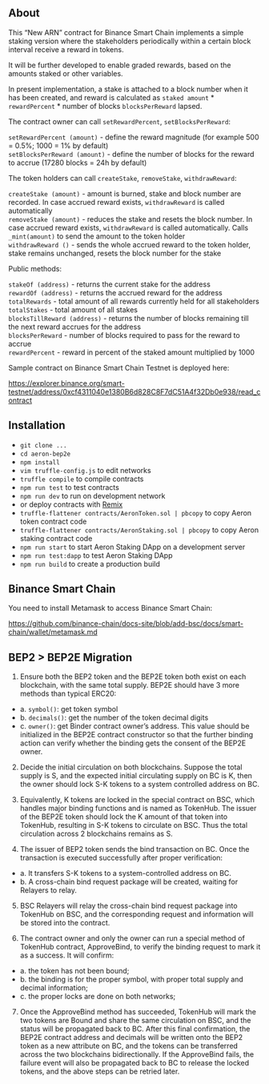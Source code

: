 ## About

This “New ARN” contract for Binance Smart Chain implements a simple staking version where the stakeholders periodically within a certain block interval receive a reward in tokens.

It will be further developed to enable graded rewards, based on the amounts staked or other variables.

In present implementation, a stake is attached to a block number when it has been created, and reward is calculated as `staked amount` * `rewardPercent` * number of blocks `blocksPerReward` lapsed.
    
    
The contract owner can call `setRewardPercent`, `setBlocksPerReward`:  
  
`setRewardPercent (amount)` - define the reward magnitude (for example 500 = 0.5%; 1000 = 1% by default)  
`setBlocksPerReward (amount)` - define the number of blocks for the reward to accrue (17280 blocks = 24h by default)  

The token holders can call `createStake`, `removeStake`, `withdrawReward`:  
  
`createStake (amount)` - amount is burned, stake and block number are recorded. In case accrued reward exists, `withdrawReward` is called automatically  
`removeStake (amount)` - reduces the stake and resets the block number. In case accrued reward exists, `withdrawReward` is called automatically. Calls `_mint(amount)` to send the amount to the token holder  
`withdrawReward ()` - sends the whole accrued reward to the token holder, stake remains unchanged, resets the block number for the stake  

Public methods:  
  
`stakeOf (address)` - returns the current stake for the address  
`rewardOf (address)` - returns the accrued reward for the address  
`totalRewards` - total amount of all rewards currently held for all stakeholders  
`totalStakes` - total amount of all stakes  
`blocksTillReward (address)` - returns the number of blocks remaining till the next reward accrues for the address  
`blocksPerReward` - number of blocks required to pass for the reward to accrue  
`rewardPercent` - reward in percent of the staked amount multiplied by 1000  

Sample contract on Binance Smart Chain Testnet is deployed here:  
  
https://explorer.binance.org/smart-testnet/address/0xcf4311040e1380B6d828C8F7dC51A4f32Db0e938/read_contract


## Installation

- `git clone ...`
- `cd aeron-bep2e`
- `npm install`
- `vim truffle-config.js` to edit networks
- `truffle compile` to compile contracts
- `npm run test` to test contracts
- `npm run dev` to run on development network
- or deploy contracts with [Remix](https://remix.ethereum.org/)
- `truffle-flattener contracts/AeronToken.sol | pbcopy` to copy Aeron token contract code
- `truffle-flattener contracts/AeronStaking.sol | pbcopy` to copy Aeron staking contract code
- `npm run start` to start Aeron Staking DApp on a development server
- `npm run test:dapp` to test Aeron Staking DApp
- `npm run build` to create a production build

## Binance Smart Chain

You need to install Metamask to access Binance Smart Chain:

https://github.com/binance-chain/docs-site/blob/add-bsc/docs/smart-chain/wallet/metamask.md


## BEP2 > BEP2E Migration

1. Ensure both the BEP2 token and the BEP2E token both exist on each blockchain, with
the same total supply. BEP2E should have 3 more methods than typical ERC20:
  - a. `symbol()`: get token symbol
  - b. `decimals()`: get the number of the token decimal digits
  - c. `owner()`: get Binder contract owner’s address. This value should be initialized in
  the BEP2E contract constructor so that the further binding action can verify
  whether the binding gets the consent of the BEP2E owner.

2. Decide the initial circulation on both blockchains. Suppose the total supply is S, and the
expected initial circulating supply on BC is K, then the owner should lock S-K tokens to a
system controlled address on BC.

3. Equivalently, K tokens are locked in the special contract on BSC, which handles major
binding functions and is named as TokenHub. The issuer of the BEP2E token should lock
the K amount of that token into TokenHub, resulting in S-K tokens to circulate on BSC.
Thus the total circulation across 2 blockchains remains as S.

4. The issuer of BEP2 token sends the bind transaction on BC. Once the transaction is
executed successfully after proper verification:
  - a. It transfers S-K tokens to a system-controlled address on BC.
  - b. A cross-chain bind request package will be created, waiting for Relayers to relay.

5. BSC Relayers will relay the cross-chain bind request package into TokenHub on BSC, and
the corresponding request and information will be stored into the contract.

6. The contract owner and only the owner can run a special method of TokenHub contract,
ApproveBind, to verify the binding request to mark it as a success. It will confirm:
  - a. the token has not been bound;
  - b. the binding is for the proper symbol, with proper total supply and decimal
  information;
  - c. the proper locks are done on both networks;

7. Once the ApproveBind method has succeeded, TokenHub will mark the two tokens are
Bound and share the same circulation on BSC, and the status will be propagated back to
BC. After this final confirmation, the BEP2E contract address and decimals will be
written onto the BEP2 token as a new attribute on BC, and the tokens can be transferred
across the two blockchains bidirectionally. If the ApproveBind fails, the failure event will
also be propagated back to BC to release the locked tokens, and the above steps can be
retried later.
